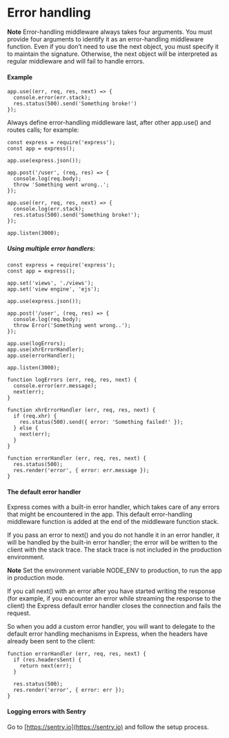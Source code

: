 # Error handling

**Note** Error-handling middleware always takes four arguments. You must provide four arguments to identify it as an 
error-handling middleware function. Even if you don’t need to use the next object, you must specify it to maintain the 
signature. Otherwise, the next object will be interpreted as regular middleware and will fail to handle errors.


#### Example

    app.use((err, req, res, next) => {
      console.error(err.stack);
      res.status(500).send('Something broke!')
    });

Always define error-handling middleware last, after other app.use() and routes calls; for example:

    const express = require('express');
    const app = express();
    
    app.use(express.json());    
    
    app.post('/user', (req, res) => {
      console.log(req.body);
      throw 'Something went wrong..';
    });
    
    app.use((err, req, res, next) => {
      console.log(err.stack);
      res.status(500).send('Something broke!');
    });
    
    app.listen(3000);


##### Using multiple error handlers:

    const express = require('express');
    const app = express();
    
    app.set('views', './views');
    app.set('view engine', 'ejs');
    
    app.use(express.json());
    
    app.post('/user', (req, res) => {
      console.log(req.body);
      throw Error('Something went wrong..');
    });
    
    app.use(logErrors);
    app.use(xhrErrorHandler);
    app.use(errorHandler);
    
    app.listen(3000);
    
    function logErrors (err, req, res, next) {
      console.error(err.message);
      next(err);
    }
    
    function xhrErrorHandler (err, req, res, next) {
      if (req.xhr) {
        res.status(500).send({ error: 'Something failed!' });
      } else {
        next(err);
      }
    }
    
    function errorHandler (err, req, res, next) {
      res.status(500);
      res.render('error', { error: err.message });    
    }

#### The default error handler

Express comes with a built-in error handler, which takes care of any errors that might be encountered in the app. This 
default error-handling middleware function is added at the end of the middleware function stack.

If you pass an error to next() and you do not handle it in an error handler, it will be handled by the built-in error 
handler; the error will be written to the client with the stack trace. The stack trace is not included in the production
environment.

**Note** Set the environment variable NODE_ENV to production, to run the app in production mode.

If you call next() with an error after you have started writing the response (for example, if you encounter an error 
while streaming the response to the client) the Express default error handler closes the connection and fails the 
request.

So when you add a custom error handler, you will want to delegate to the default error handling mechanisms in Express, 
when the headers have already been sent to the client:

    function errorHandler (err, req, res, next) {
      if (res.headersSent) {
        return next(err);
      }
      
      res.status(500);
      res.render('error', { error: err });
    }

#### Logging errors with Sentry

Go to [https://sentry.io](https://sentry.io) and follow the setup process.
